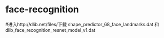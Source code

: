 # face-recognition
#进入http://dlib.net/files/下载 shape_predictor_68_face_landmarks.dat 和dlib_face_recognition_resnet_model_v1.dat
